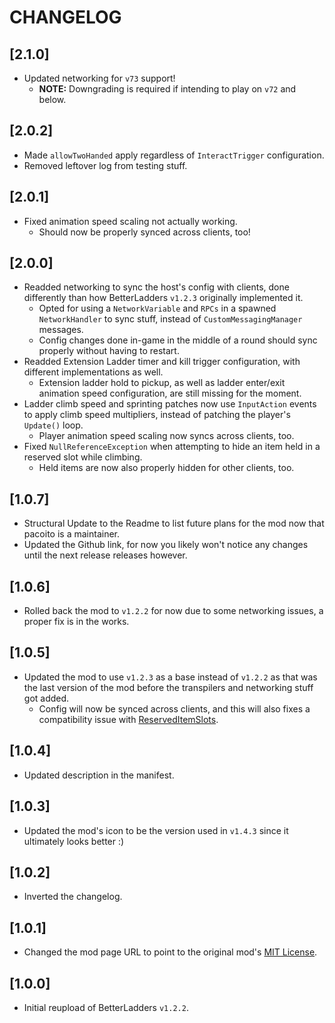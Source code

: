 # CHANGELOG

## [2.1.0]

- Updated networking for `v73` support!
  - **NOTE:** Downgrading is required if intending to play on `v72` and below.

## [2.0.2]

- Made `allowTwoHanded` apply regardless of `InteractTrigger` configuration.
- Removed leftover log from testing stuff.

## [2.0.1]

- Fixed animation speed scaling not actually working.
  - Should now be properly synced across clients, too!

## [2.0.0]

- Readded networking to sync the host's config with clients, done differently than how BetterLadders `v1.2.3` originally implemented it.
  - Opted for using a `NetworkVariable` and `RPCs` in a spawned `NetworkHandler` to sync stuff, instead of `CustomMessagingManager` messages.
  - Config changes done in-game in the middle of a round should sync properly without having to restart.
- Readded Extension Ladder timer and kill trigger configuration, with different implementations as well.
  - Extension ladder hold to pickup, as well as ladder enter/exit animation speed configuration, are still missing for the moment.
- Ladder climb speed and sprinting patches now use `InputAction` events to apply climb speed multipliers, instead of patching the player's `Update()` loop.
  - Player animation speed scaling now syncs across clients, too.
- Fixed `NullReferenceException` when attempting to hide an item held in a reserved slot while climbing.
  - Held items are now also properly hidden for other clients, too.

## [1.0.7]

- Structural Update to the Readme to list future plans for the mod now that pacoito is a maintainer.
- Updated the Github link, for now you likely won't notice any changes until the next release releases however.

## [1.0.6]

- Rolled back the mod to `v1.2.2` for now due to some networking issues, a proper fix is in the works.

## [1.0.5]

- Updated the mod to use `v1.2.3` as a base instead of `v1.2.2` as that was the last version of the mod before the transpilers and networking stuff got added.
  - Config will now be synced across clients, and this will also fixes a compatibility issue with [ReservedItemSlots](https://thunderstore.io/c/lethal-company/p/FlipMods/ReservedItemSlotCore).

## [1.0.4]

- Updated description in the manifest.

## [1.0.3]

- Updated the mod's icon to be the version used in `v1.4.3` since it ultimately looks better :)

## [1.0.2]

- Inverted the changelog.

## [1.0.1]

- Changed the mod page URL to point to the original mod's [MIT License](https://github.com/e3s1/BetterLadders/blob/main/LICENSE.txt).

## [1.0.0]

- Initial reupload of BetterLadders `v1.2.2`.
